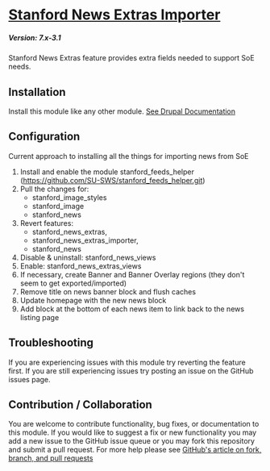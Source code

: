 # [Stanford News Extras Importer](https://github.com/SU-SWS/stanford_news)
##### Version: 7.x-3.1

Stanford News Extras feature provides extra fields needed to support SoE needs.

Installation
---

Install this module like any other module. [See Drupal Documentation](https://drupal.org/documentation/install/modules-themes/modules-7)

Configuration
-------------
Current approach to installing all the things for importing news from SoE

1. Install and enable the module stanford_feeds_helper (https://github.com/SU-SWS/stanford_feeds_helper.git)
1. Pull the changes for:
   * stanford_image_styles
   * stanford_image
   * stanford_news
2. Revert features:
   * stanford_news_extras,
   * stanford_news_extras_importer,
   * stanford_news
3. Disable & uninstall: stanford_news_views
4. Enable: stanford_news_extras_views
5. If necessary, create Banner and Banner Overlay regions (they don't seem to get exported/imported)
6. Remove title on news banner block and flush caches
7. Update homepage with the new news block
8. Add block at the bottom of each news item to link back to the news listing page


Troubleshooting
---

If you are experiencing issues with this module try reverting the feature first. If you are still experiencing issues try posting an issue on the GitHub issues page.

Contribution / Collaboration
---

You are welcome to contribute functionality, bug fixes, or documentation to this module. If you would like to suggest a fix or new functionality you may add a new issue to the GitHub issue queue or you may fork this repository and submit a pull request. For more help please see [GitHub's article on fork, branch, and pull requests](https://help.github.com/articles/using-pull-requests)
